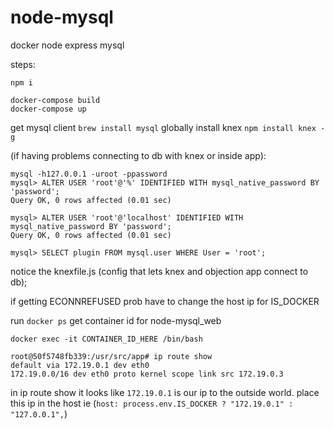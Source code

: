 # node-mysql

docker node express mysql

steps:

```
npm i
```

```
docker-compose build
docker-compose up
```

get mysql client `brew install mysql`
globally install knex `npm install knex -g`

(if having problems connecting to db with knex or inside app):

```
mysql -h127.0.0.1 -uroot -ppassword
mysql> ALTER USER 'root'@'%' IDENTIFIED WITH mysql_native_password BY 'password';
Query OK, 0 rows affected (0.01 sec)

mysql> ALTER USER 'root'@'localhost' IDENTIFIED WITH mysql_native_password BY 'password';
Query OK, 0 rows affected (0.01 sec)

mysql> SELECT plugin FROM mysql.user WHERE User = 'root';
```

notice the knexfile.js (config that lets knex and objection app connect to db);

if getting ECONNREFUSED prob have to change the host ip for IS_DOCKER

run `docker ps` get container id for node-mysql_web

`docker exec -it CONTAINER_ID_HERE /bin/bash`

```
root@50f5748fb339:/usr/src/app# ip route show
default via 172.19.0.1 dev eth0
172.19.0.0/16 dev eth0 proto kernel scope link src 172.19.0.3
```

in ip route show it looks like `172.19.0.1` is our ip to the outside world. place this ip in the host ie (`host: process.env.IS_DOCKER ? "172.19.0.1" : "127.0.0.1",`)
